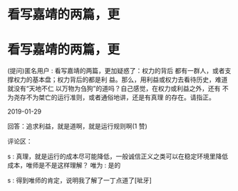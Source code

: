 # 看写嘉靖的两篇，更

# 看写嘉靖的两篇，更

(提问)匿名用户 : 看写嘉靖的两篇，更加疑惑了：权力的背后 都有一群人，或者支撑权力的基本盘；权力背后的都是利 益。那么，用利益或权力去看待历史，难道就没有“天地不仁 以万物为刍狗”的道吗？自己感觉，在权力或利益之外，还有 不为尧存不为桀亡的运行准则，或者通俗地讲，还是有真理 的存在。请指正。

2019-01-29

回答：追求利益，就是道啊，就是运行规则啊(1 赞)

评论区：

s : 真理，就是运行的成本尽可能降低，一般诚信正义之类可以在稳定环境里降低成本，唯师是不是这样理解？ 唯为 : 是的

s : 得到唯师的肯定，说明我了解了一丁点道了[呲牙]